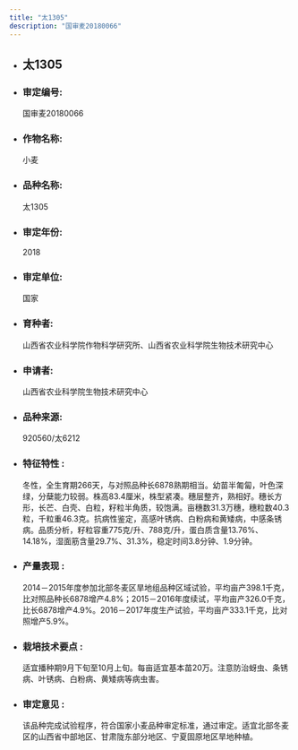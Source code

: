 ```yaml
---
title: "太1305"
description: "国审麦20180066"
---
```

* ## 太1305
* ###  审定编号:  
   国审麦20180066

*  ### 作物名称:  
   小麦

*   ###  品种名称: 
    太1305

*   ### 审定年份: 
    2018

*   ### 审定单位:  
    国家

*   ### 育种者:  
    山西省农业科学院作物科学研究所、山西省农业科学院生物技术研究中心

*   ### 申请者:  
    山西省农业科学院生物技术研究中心

*   ### 品种来源:  
    920560/太6212

*   ### 特征特性 : 
    冬性，全生育期266天，与对照品种长6878熟期相当。幼苗半匍匐，叶色深绿，分蘖能力较弱。株高83.4厘米，株型紧凑。穗层整齐，熟相好。穗长方形，长芒、白壳、白粒，籽粒半角质，较饱满。亩穗数31.3万穗，穗粒数40.3粒，千粒重46.3克。抗病性鉴定，高感叶锈病、白粉病和黄矮病，中感条锈病。品质分析，籽粒容重775克/升、788克/升，蛋白质含量13.76%、14.18%，湿面筋含量29.7%、31.3%，稳定时间3.8分钟、1.9分钟。

*   ### 产量表现 : 
     2014－2015年度参加北部冬麦区旱地组品种区域试验，平均亩产398.1千克，比对照品种长6878增产4.8%；2015－2016年度续试，平均亩产326.0千克，比长6878增产4.9%。2016－2017年度生产试验，平均亩产333.1千克，比对照增产5.9%。

*   ### 栽培技术要点 : 
    适宜播种期9月下旬至10月上旬。每亩适宜基本苗20万。注意防治蚜虫、条锈病、叶锈病、白粉病、黄矮病等病虫害。

*   ### 审定意见 : 
    该品种完成试验程序，符合国家小麦品种审定标准，通过审定。适宜北部冬麦区的山西省中部地区、甘肃陇东部分地区、宁夏固原地区旱地种植。
